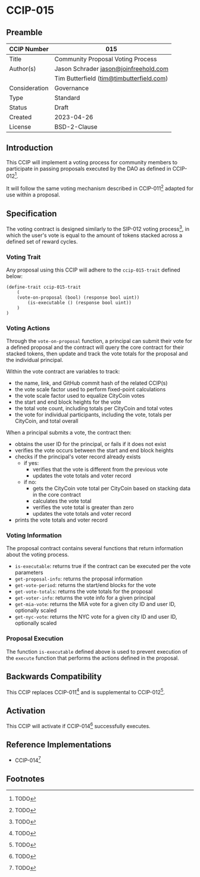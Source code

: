 # CCIP-015

## Preamble

| CCIP Number   | 015                                      |
| ------------- | ---------------------------------------- |
| Title         | Community Proposal Voting Process        |
| Author(s)     | Jason Schrader jason@joinfreehold.com    |
|               | Tim Butterfield (tim@timbutterfield.com) |
| Consideration | Governance                               |
| Type          | Standard                                 |
| Status        | Draft                                    |
| Created       | 2023-04-26                               |
| License       | BSD-2-Clause                             |

## Introduction

This CCIP will implement a voting process for community members to participate in passing proposals executed by the DAO as defined in CCIP-012[^1].

It will follow the same voting mechanism described in CCIP-011[^2] adapted for use within a proposal.

## Specification

The voting contract is designed similarly to the SIP-012 voting process[^3], in which the user's vote is equal to the amount of tokens stacked across a defined set of reward cycles.

### Voting Trait

Any proposal using this CCIP will adhere to the `ccip-015-trait` defined below:

```clarity
(define-trait ccip-015-trait
	(
    (vote-on-proposal (bool) (response bool uint))
		(is-executable () (response bool uint))
	)
)
```

### Voting Actions

Through the `vote-on-proposal` function, a principal can submit their vote for a defined proposal and the contract will query the core contract for their stacked tokens, then update and track the vote totals for the proposal and the individual principal.

Within the vote contract are variables to track:

- the name, link, and GitHub commit hash of the related CCIP(s)
- the vote scale factor used to perform fixed-point calculations
- the vote scale factor used to equalize CityCoin votes
- the start and end block heights for the vote
- the total vote count, including totals per CityCoin and total votes
- the vote for individual participants, including the vote, totals per CityCoin, and total overall

When a principal submits a vote, the contract then:

- obtains the user ID for the principal, or fails if it does not exist
- verifies the vote occurs between the start and end block heights
- checks if the principal's voter record already exists
  - if yes:
    - verifies that the vote is different from the previous vote
    - updates the vote totals and voter record
  - if no:
    - gets the CityCoin vote total per CityCoin based on stacking data in the core contract
    - calculates the vote total
    - verifies the vote total is greater than zero
    - updates the vote totals and voter record
- prints the vote totals and voter record

### Voting Information

The proposal contract contains several functions that return information about the voting process.

- `is-executable`: returns true if the contract can be executed per the vote parameters
- `get-proposal-info`: returns the proposal information
- `get-vote-period`: returns the start/end blocks for the vote
- `get-vote-totals`: returns the vote totals for the proposal
- `get-voter-info`: returns the vote info for a given principal
- `get-mia-vote`: returns the MIA vote for a given city ID and user ID, optionally scaled
- `get-nyc-vote`: returns the NYC vote for a given city ID and user ID, optionally scaled

### Proposal Execution

The function `is-executable` defined above is used to prevent execution of the `execute` function that performs the actions defined in the proposal.

## Backwards Compatibility

This CCIP replaces CCIP-011[^2] and is supplemental to CCIP-012[^1].

## Activation

This CCIP will activate if CCIP-014[^4] successfully executes.

## Reference Implementations

- CCIP-014[^4]

## Footnotes

[^1]: TODO
[^2]: TODO
[^3]: TODO
[^4]: TODO
